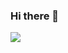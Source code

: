 ### Hi there 👋
<a href="https://www.notion.so/KUnity-4c7d118b9a8d4cadb4201864026a89e2?pvs=4" target="_blank"><img src="https://img.shields.io/badge/notion-000000?style=plastic&logo=notion&logoColor=FFFF00"/></a>

<!--
**taehyeoon/taehyeoon** is a ✨ _special_ ✨ repository because its `README.md` (this file) appears on your GitHub profile.

Here are some ideas to get you started:

- 🔭 I’m currently working on ...
- 🌱 I’m currently learning ...
- 👯 I’m looking to collaborate on ...
- 🤔 I’m looking for help with ...
- 💬 Ask me about ...
- 📫 How to reach me: ...
- 😄 Pronouns: ...
- ⚡ Fun fact: ...
-->
